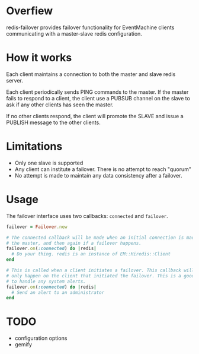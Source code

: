 Overfiew
========

redis-failover provides failover functionality for EventMachine clients
communicating with a master-slave redis configuration.

How it works
============

Each client maintains a connection to both the master and slave redis server.

Each client periodically sends PING commands to the master. If the master fails
to respond to a client, the client use a PUBSUB channel on the slave to ask if
any other clients has seen the master.

If no other clients respond, the client will promote the SLAVE and issue a
PUBLISH message to the other clients.

Limitations
===========

- Only one slave is supported
- Any client can institute a failover.  There is no attempt to reach "quorum"
- No attempt is made to maintain any data consistency after a failover.

Usage
=====

The failover interface uses two callbacks: `connected` and `failover`.

```ruby
failover = Failover.new

# The connected callback will be made when an initial connection is made to
# the master, and then again if a failover happens.
failover.on(:connected) do |redis|
  # Do your thing. redis is an instance of EM::Hiredis::Client
end

# This is called when a client initiates a failover. This callback will
# only happen on the client that initiated the failover. This is a good place
# to handle any system alerts.
failover.on(:connected) do |redis|
  # Send an alert to an administrator
end
```

TODO
====

 - configuration options
 - gemify